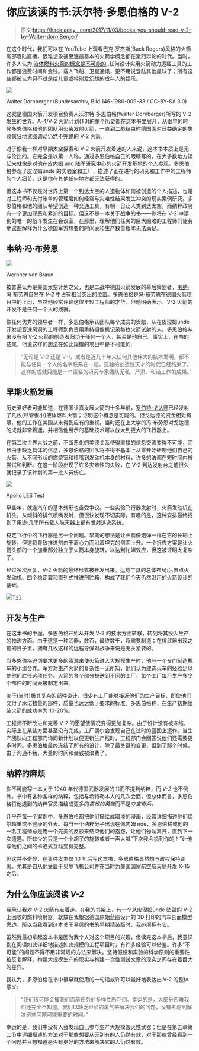 # 你应该读的书:沃尔特·多恩伯格的 V-2

> 原文:[https://hack aday . com/2017/11/03/books-you-should-read-v-2-by-Walter-dorn Berger/](https://hackaday.com/2017/11/03/books-you-should-read-v-2-by-walter-dornberger/)

在这个时代，我们可以在 YouTube 上观看巴克·罗杰斯(Buck Rogers)风格的火箭尾部着陆直播，很难想象甚至连最基本的火箭学概念都在激烈辩论的时代。当时，许多人认为,[液体燃料火箭的概念是不可能的,](https://hackaday.com/2017/08/11/books-you-should-read-ignition/),任何设计实用火箭动力运载工具的工作都是浪费时间和金钱。载人飞船、卫星通讯，更不用说登陆其他星球了；所有这些都被认为只不过是给儿童或特别爱幻想的成年人的娱乐。

[![](../Images/422e4e75eff6384aa028e9219091d3fb.png)](https://hackaday.com/wp-content/uploads/2017/10/v2_dornberger.jpg)

Walter Dornberger (Bundesarchiv, Bild 146-1980-009-33 / CC-BY-SA 3.0)

这就是德国火箭开发项目负责人沃尔特·多恩伯格(Walter Dornberger)所写的 V-2 发生的世界。A-4/V-2 火箭计划(T3)的整个历史都在这本书里展开，从很早的时候多恩伯格和他的团队用火柴发射火箭，一直到二战结束时德国面对日益确定的失败疯狂地试图调动仍然不完整的 V-2 火箭。

对于像我一样对早期太空探索和 V-2 火箭开发着迷的人来说，这本书本质上是无与伦比的。它完全是以第一人称，通过多恩伯格自己的眼睛写的，在大多数地方读起来就像是对他在皮内姆 and 陆军研究中心的火箭开发基地的个人参观。多恩伯格参观了皮涅姆ünde 的实验室和工厂，描述了正在进行的研究和工作中的工程师的个人细节，这是你在其他任何地方都无法获得的。

但这本书不仅是对世界上第一个到达太空的人造物体如何被创造的个人描述，也是对工程师和支付账单的管理层如何经常与灾难性结果发生冲突的现实案例研究。多恩伯格和他的团队希望创造一种交通工具，有朝一日让人类到达太空，而纳粹政府有一个更加邪恶和紧迫的目标。但这不是一本关于战争的书——你将在 V-2 中读到的唯一的战斗发生在会议室，在那里，理解他们任务的巨大困难的工程师们徒劳地试图解释为什么德国军方想要的时间表和生产数量根本无法满足。

## 韦纳·冯·布劳恩

[![](../Images/e946b241697e92de17101b0c14d7d387.png)](https://hackaday.com/wp-content/uploads/2017/10/v2_braun.jpg)

Wernher von Braun

被普遍认为是美国太空计划之父，也是二战中德国火箭发展的幕后策划者，[韦纳·冯·布劳恩](https://en.wikipedia.org/wiki/Wernher_von_Braun)自然在 *V-2* 中占有相当突出的位置。多恩伯格是冯·布劳恩在德国火箭项目中的上司，虽然他经常评论这位年轻工程师的才华，但他明确表示，V-2 火箭的开发不是任何一个人的成就。

像任何优秀的领导者一样，多恩伯格承认团队每个成员的贡献，从在皮涅姆ünde 开发超音速风洞的工程师到负责用手持摄像机记录每枚火箭试射的人。多恩伯格从来没有把 V-2 火箭的创造者归功于任何一个人，甚至是他自己。事实上，在书的结尾，他说这样的想法在如此规模的项目中是不可能的:

> “无论是 V-2 还是 V-1，或者是近几十年来任何其他伟大的技术发明，都不能与任何一个人的名字联系在一起。孤独的创造性天才的时代已经结束了。这样的成就只能是一个匿名的研究专家团队无私、严肃、和谐工作的成果。”

## 早期火箭发展

历史爱好者可能知道，在德国认真发展火箭的十多年前，[罗伯特·戈达德](https://en.wikipedia.org/wiki/Robert_H._Goddard)已经发射了几枚(尽管很小)液体燃料火箭；证明这个概念是可能的。但戈达德的资金相对有限，他的工作在美国从未得到应有的重视。当时还在上大学的冯·布劳恩对戈达德的成就非常着迷，并相信他展示的基础技术可以放大到更大的飞行器上。

在第二次世界大战之前，不断恶化的美德关系使得直接的信息交流变得不可能，而且由于缺乏具体的信息，多恩伯格的团队将不得不基本上从零开始研制他们自己的火箭。从不同形状的燃烧室和喷嘴到发动机本身的材料，许多想法都在短时间内被尝试和判断。在这一阶段出现了许多灾难性的失败，在 V-2 到达发射台之前很久就记录了该计划的第一批人员伤亡。

[![](../Images/43b305a0e9183dd3defc8b47dc1bd3d7.png)](https://hackaday.com/wp-content/uploads/2017/10/v2_apolloles.jpg)

Apollo LES Test

早些年，就连汽车的基本外形也备受争议。一些实验飞行器发射时，火箭发动机在机头，从倾斜的排气喷嘴发射，但很快发现不切实际。有趣的是，这种安排最终找到了用途:几乎所有载人航天器上都有发射逃逸系统。

稳定飞行中的飞行器是另一个问题。早期的想法是让火箭像炮弹一样在它的长轴上旋转，但这将导致推进剂由于离心力而沿着坦克的侧面上升。一个折衷方案是让火箭头部的一个加重部分独立于火箭本身旋转，以达到陀螺效应，但这被证明太复杂了。

经过多次反复，V-2 火箭的最终形式被开发出来。运载工具的总体布局:后置点火发动机、四个稳定翼和直列式推进剂贮箱，构成了我们今天仍然沿用的火箭设计的基础。

[![](../Images/d2db6dad3de9bf0c58a9c3fee6f48882.png)T2】](https://hackaday.com/wp-content/uploads/2017/10/v2_diagram.jpg)

## 开发与生产

在这本书的中途，多恩伯格开始从开发 V-2 的技术方面转移，转到将其投入生产的物流方面。由于这是一种武器，数百，最终数千，将需要制造；在核武器出现之前的日子里，拥有几枚这样的远程导弹对战争来说是无关紧要的。

当多恩伯格迫切要求更多的资源来使火箭进入大规模生产时，他与一个专门制造机车的小组合作。军方对生产火箭的复杂性一无所知，他们认为建造火车的经验足以使他们胜任这项任务。火箭的各个部分被送到不同的工厂，每个工厂每月生产多少个部件的时间表被制定出来。

鉴于(当时)极其复杂的部件设计，很少有工厂能够接近他们的生产目标，即使他们交付了承诺数量的部件，质量也远远低于要求的标准。多恩伯格称，在生产初期组装火箭的成功率为 10-20%。

工程师不断改进和完善 V-2 的愿望使情况变得更加复杂。由于设计没有被冻结，实际上在某些方面甚至没有完成，工厂偶尔会发现自己在过时的蓝图上运作。当生产团队向工程部门询问新计划以便更新生产线时，工程部门会回答说他们还需要更多时间。多恩伯格最终冻结了所有的设计，除了最关键的变更，但到了那个时候，由于沟通不畅，大量的时间和金钱被浪费了。

## 纳粹的麻烦

你不可能写一本关于 1940 年代德国武器发展的书而不提到纳粹，而 *V-2* 也不例外。书中有各种各样的纳粹，包括与希特勒本人的几次会面，但总体而言，多恩伯格将他遇到的纳粹官员描绘成更多的*霍根的英雄*而不是*夺宝奇兵。*

几乎在每一个案例中，多恩伯格都把他们描绘成暗淡的漫画，经常详细描述他们偶尔超重或不健康的外表。每当一个纳粹分子出现在佩内姆 nde，多恩伯格或他的一名工程师总是用一个完美的反驳来结束他们的抱怨，让他们匆匆离开，直到下一次遭遇。所缺少的只是一个小胡子的旋转或者一声大喊“下次我会抓到你的！”让他与他们之间的卡通式互动变得完整。

但这并不奇怪，在事件发生仅 10 年后写这本书，多恩伯格显然想与政权保持距离。尤其是自从他受雇于贝尔飞机公司并在当时为美国国家航空航天局开发 X-15 之后。

## 为什么你应该阅读 *V-2*

我承认我对 V-2 火箭有点着迷。在我的书架上，有一个从皮涅姆ünde 坠毁的 V-2 上回收的燃料喷射器，就放在我根据德国原始蓝图设计的 3D 打印的汽车剖面模型旁边。所以当我看到这本关于易贝的书的早期精装版时，我必须拥有它。

虽然我最初拿起这本书是因为我个人对这个项目的兴趣，但读完这本书后，我意识到在阅读如此详细地描述如此规模的工程项目时，有许多经验可以借鉴。许多“不可能”的问题不得不用非常规的方法来解决。坚持假设和实验的科学原则的重要性被反复解释。构建大规模生产的现实与构建一次性测试文章的现实之间存在着巨大的差异。

我认为，多恩伯格在书中很早就使用的一句话或许可以最好地表达出 V-2 的整体意义:

> “我们很可能会被我们面前任务的多样性所吓倒。幸运的是，大部分困难我们还完全不知道。我们以缺乏经验的勇气来解决我们的问题，没有考虑到解决这些问题可能需要的时间。”

幸运的是，我们中没有人会发现自己参与生产大规模毁灭性武器；但是在第五章第二节中详细描述的方法对于那些想要从无到有的人仍然有效，对于那些曾经看到一个问题并且想知道是否有更好的方法来解决它的人仍然有效。